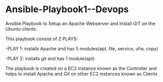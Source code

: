 # Ansible-Playbook1--Devops
Ansible Playbook to Setup an Apache Webserver and 
Install GIT on the Ubuntu clients.

This playbook consist of 2 PLAYS:

-PLAY 1: installs Apache and has 5 modules(apt, file, service, ufw, copy)

-PLAY 2: installs git and has 1 module(apt)

The playbook is created on a EC2 instance known as the Controller 
and helps to install Apache and Git on other EC2 instances known as Clients 

